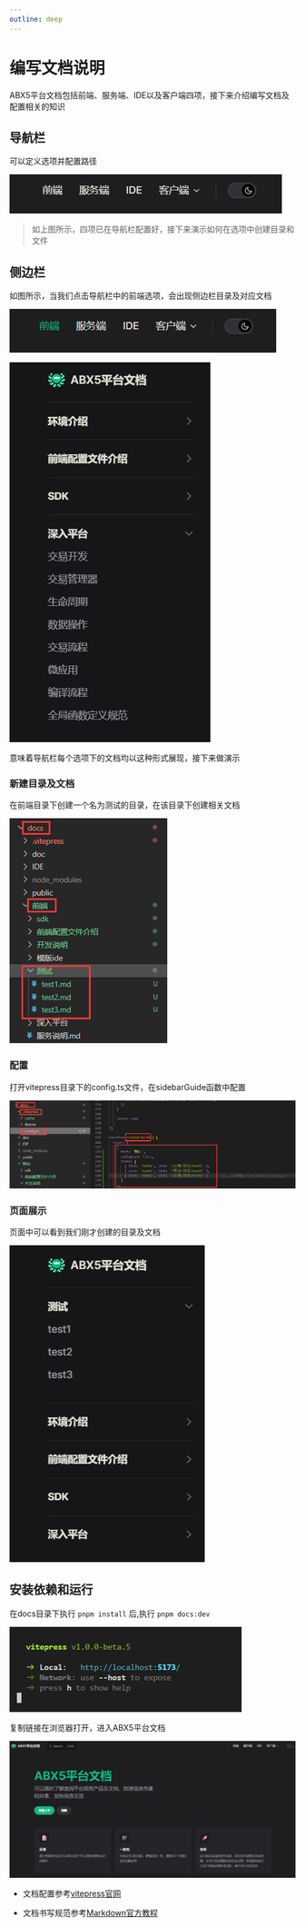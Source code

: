 ```yaml
---
outline: deep
---
```

# 编写文档说明

ABX5平台文档包括前端、服务端、IDE以及客户端四项，接下来介绍编写文档及配置相关的知识


## 导航栏
可以定义选项并配置路径

 ![导航栏](./img/编写文档说明/导航栏.png "导航栏")

> 如上图所示，四项已在导航栏配置好，接下来演示如何在选项中创建目录和文件

 <!-- ## 新建目录及文件

 在docs目录下新建文件夹及文件
 > 新建名为“菜单”的目录和test文件，文件内输入内容方便查看页面效果

 ![新建导航](./编写文档说明/新建导航.png "新建导航")

 ## 配置

打开vitepress目录下的config.ts文件，配置导航栏在nav中进行配置

![配置导航](./编写文档说明/配置导航.png "配置导航")

> 如果要自定义要匹配的路径，请将属性和正则表达式定义为字符串值。activeMatch

::: tip

activeMatch应为正则表达式字符串，但必须将其定义为字符串。我们不能在这里使用实际的 RegExp 对象，因为它在构建时不可序列化
:::

## 页面展示

![页面展示](./编写文档说明/页面展示.png "页面展示")
## 设置下拉菜单

如果包含多项的话，可以做成下拉菜单，继续进行配置

![下拉菜单](./编写文档说明/下拉菜单.png "下拉菜单")

**页面展示**

![下拉菜单展示](./编写文档说明/下拉菜单展示.png "下拉菜单展示") -->

## 侧边栏

如图所示，当我们点击导航栏中的前端选项，会出现侧边栏目录及对应文档

![点击选项](./img/编写文档说明/点击选项.png "点击选项")


![侧边栏](./img/编写文档说明/侧边栏.png "侧边栏")


意味着导航栏每个选项下的文档均以这种形式展现，接下来做演示

### 新建目录及文档

在前端目录下创建一个名为测试的目录，在该目录下创建相关文档

![测试](./img/编写文档说明/测试.png "测试")

### 配置

打开vitepress目录下的config.ts文件，在sidebarGuide函数中配置

![侧边栏配置](./img/编写文档说明/侧边栏配置.png "侧边栏展配置")

### 页面展示

页面中可以看到我们刚才创建的目录及文档

![侧边栏展示](./img/编写文档说明/侧边栏展示.png "侧边栏展示")

## 安装依赖和运行

在docs目录下执行 `pnpm install` 后,执行 `pnpm docs:dev`

![运行](./img/编写文档说明/运行.png "运行")

复制链接在浏览器打开，进入ABX5平台文档

![打开页面](./img/编写文档说明/打开页面.png "打开页面")


* 文档配置参考[vitepress官网](https://vitepress.dev/)

* 文档书写规范参考[Markdown官方教程](https://markdown.com.cn/)